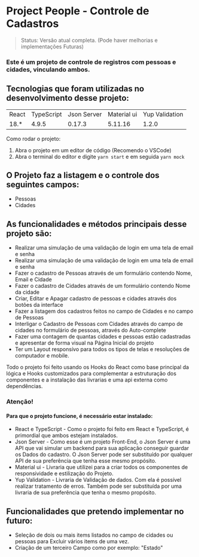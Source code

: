 <h1>Project People - Controle de Cadastros</h1>

> Status: Versão atual completa. (Pode haver melhorias e implementações Futuras)
### Este é um projeto de controle de registros com pessoas e cidades, vinculando ambos.

## Tecnologias que foram utilizadas no desenvolvimento desse projeto:
<table>
  <tr>
    <td>React</td>
    <td>TypeScript</td>
    <td>Json Server</td>
    <td>Material ui</td>
    <td>Yup Validation</td>
  </tr>
  <tr>
    <td>18.*</td>
    <td>4.9.5</td>
    <td>0.17.3</td>
    <td>5.11.16</td>
    <td>1.2.0</td>
  </tr>
</table

## Como rodar o projeto:
  1) Abra o projeto em um editor de código (Recomendo o VSCode)
  2) Abra o terminal do editor e digite `yarn start` e em seguida  `yarn mock`

## O Projeto faz a listagem e o controle dos seguintes campos:
+ Pessoas
+ Cidades

## As funcionalidades e métodos principais desse projeto são:
  + Realizar uma simulação de uma validação de login em uma tela de email e senha
+ Realizar uma simulação de uma validação de login em uma tela de email e senha
+ Fazer o cadastro de Pessoas através de um formulário contendo Nome, Email e Cidade
+ Fazer o cadastro de Cidades através de um formulário contendo Nome da cidade
+ Criar, Editar e Apagar cadastro de pessoas e cidades através dos botões da interface
+ Fazer a listagem dos cadastros feitos no campo de Cidades e no campo de Pessoas
+ Interligar o Cadastro de Pessoas com Cidades através do campo de cidades no formulário de pessoas, através do Auto-complete
+ Fazer uma contagem de quantas cidades e pessoas estão cadastradas e apresentar de forma visual na Página Inicial do projeto
+ Ter um Layout responsívo para todos os tipos de telas e resoluções de computador e mobile.


Todo o projeto foi feito usando os Hooks do React como base principal da lógica e Hooks customizados para complementar a estruturação dos componentes e a instalação das livrarias e uma api externa como dependências.



### Atenção!
#### Para que o projeto funcione, é necessário estar instalado:

+ React e TypeScript - Como o projeto foi feito em React e TypeScript, é primordial que ambos estejam instalados.
+ Json Server - Como esse é um projeto Front-End, o Json Server é uma API que vai simular um backend para sua aplicação conseguir guardar os Dados do cadastro. O  Json Server pode ser substituído por qualquer API de sua preferência que tenha esse mesmo propósito.
+ Material ui - Livraria que utilizei para a criar todos os componentes de responsividade e estilização do Projeto.
+ Yup Validation - Livraria de Validação de dados. Com ela é possível realizar tratamento de erros. Também pode ser substituída por uma livraria de sua preferência que tenha o mesmo propósito.

## Funcionalidades que pretendo implementar no futuro:
+ Seleção de dois ou mais items listados no campo de cidades ou pessoas para Excluir vários items de uma vez.
+ Criação de um terceiro Campo como por exemplo: "Estado"
